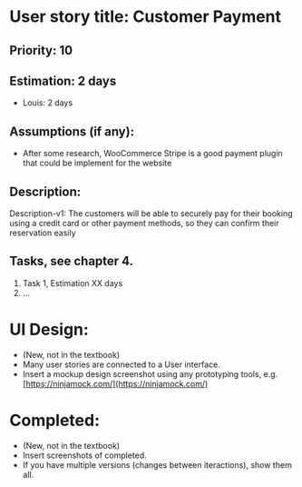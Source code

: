 # User story title: Customer Payment


## Priority: 10


## Estimation: 2 days
* Louis: 2 days


## Assumptions (if any):
* After some research, WooCommerce Stripe is a good payment plugin that could be implement for the website


## Description:
Description-v1: The customers will be able to securely pay for their booking using a credit card or other payment methods, so they can confirm their reservation easily


## Tasks, see chapter 4.
1. Task 1, Estimation XX days
2. ...


# UI Design:
* (New, not in the textbook) 
* Many user stories are connected to a User interface.
* Insert a mockup design screenshot using any prototyping tools, e.g. [https://ninjamock.com/](https://ninjamock.com/)

# Completed:
* (New, not in the textbook) 
* Insert screenshots of completed. 
* If you have multiple versions (changes between iteractions), show them all.
